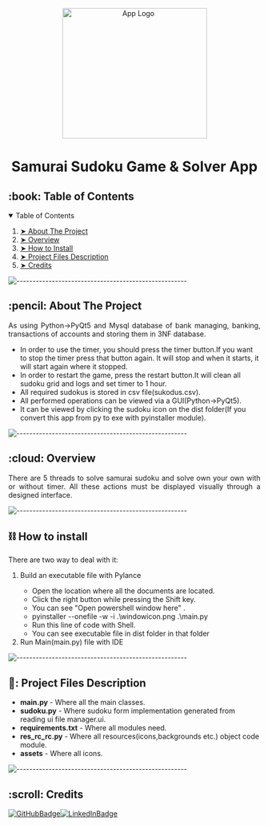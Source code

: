 <p align="center">
    <img src="windoicon.png" alt="App Logo" width="289px" height="260px" />
</p>
<h1 align="center">Samurai Sudoku Game & Solver App</h1>

<!-- TABLE OF CONTENTS -->
<h2 id="table-of-contents">:book: Table of Contents</h2>
<details open="open">
    <summary>Table of Contents</summary>
    <ol>
        <li><a href="#about-the-project"> ➤ About The Project</a></li>
        <li><a href="#overview"> ➤ Overview</a></li>
        <li><a href="#howtoinstall"> ➤ How to Install</a></li>
        <li>
            <a href="#project-files-description"> ➤ Project Files Description</a>
        </li>
        <li><a href="#Credits"> ➤ Credits</a></li>
    </ol>
</details>

![-----------------------------------------------------](https://raw.githubusercontent.com/andreasbm/readme/master/assets/lines/rainbow.png)

<!-- ABOUT THE PROJECT -->
<h2 id="about-the-project">:pencil: About The Project</h2>

<p align="justify">
    As using Python->PyQt5 and Mysql database of bank managing, banking,
    transactions of accounts and storing them in 3NF database.
</p>

<ul>
    <li>
        In order to use the timer, you should press the timer button.If you want to stop the timer press that button again. It will stop and when it starts, it will start again where it stopped.
    </li>
    <li> In order to restart the game, press the restart button.It will clean all sudoku grid and logs and set timer to
        1 hour.
    </li>
    <li>
        All required sudokus is stored in csv file(sukodus.csv).
    </li>
    <li>All performed operations can be viewed via a GUI(Python->PyQt5).</li>
    <li>
        It can be viewed by clicking the sudoku icon on the dist folder(If you convert this app from py to exe with pyinstaller module).
    </li>

</ul>

![-----------------------------------------------------](https://raw.githubusercontent.com/andreasbm/readme/master/assets/lines/rainbow.png)

<!-- OVERVIEW -->
<h2 id="overview">:cloud: Overview</h2>

<p align="justify">
    There are 5 threads to solve samurai sudoku and solve own your own with or without timer. All these actions must be
    displayed visually through a designed interface.
</p>

![-----------------------------------------------------](https://raw.githubusercontent.com/andreasbm/readme/master/assets/lines/rainbow.png)
<h2 id="howtoinstall">⛓️ How to install</h2>

<p align="justify">
    There are two way to deal with it:
<ol>
    <li>Build an executable file with Pylance</li>
    <ul>
        <li> Open the location where all the documents are located.</li>
        <li> Click the right button while pressing the Shift key.</li>
        <li> You can see "Open powershell window here" .</li>
        <li> pyinstaller --onefile -w -i .\windowicon.png .\main.py</li>
        <li> Run this line of code with Shell.</li>
        <li> You can see executable file in dist folder in that folder</li>
    </ul>
    <li>Run Main(main.py) file with IDE</li>
</ol>
</p>

![-----------------------------------------------------](https://raw.githubusercontent.com/andreasbm/readme/master/assets/lines/rainbow.png)
<!-- PROJECT FILES DESCRIPTION -->
<h2 id="project-files-description">📝: Project Files Description</h2>

<ul>
    <li><b>main.py</b> - Where all the main classes.</li>
    <li>
        <b>sudoku.py</b> - Where sudoku form implementation generated from
        reading ui file manager.ui.
    </li>
    <li>
        <b>requirements.txt</b> - Where all modules need.
    </li>
    <li>
        <b>res_rc_rc.py</b> - Where all resources(icons,backgrounds etc.) object
        code module.
    </li>
    <li><b>assets</b> - Where all icons.</li>
</ul>

![-----------------------------------------------------](https://raw.githubusercontent.com/andreasbm/readme/master/assets/lines/rainbow.png)

<!-- CREDITS -->
<h2 id="Credits">:scroll: Credits</h2>

[![GitHubBadge](https://img.shields.io/badge/GitHub-100000?style=for-the-badge&logo=github&logoColor=white)](https://github.com/canthearwhatusay)[![LinkedInBadge](https://img.shields.io/badge/LinkedIn-0077B5?style=for-the-badge&logo=linkedin&logoColor=white)](https://www.linkedin.com/in/deniz-%C3%B6zcan-4aa4a8162/)